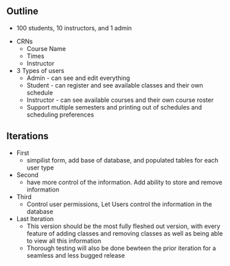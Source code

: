 ## Outline
 - 100 students, 10 instructors, and 1 admin
+ CRNs
  + Course Name
  + Times
  + Instructor
+ 3 Types of users
  + Admin - can see and edit everything
  + Student - can register and see available classes and their own schedule
  + Instructor - can see available courses and their own course roster
  + Support multiple semesters and printing out of schedules and scheduling preferences

## Iterations
- First
  - simpilist form, add base of database, and populated tables for each user type
- Second
  - have more control of the information. Add ability to store and remove information
- Third
  - Control user permissions, Let Users control the information in the database
- Last Iteration
  - This version should be the most fully fleshed out version, with every feature of adding classes and removing classes as well as being able to view all this information
  - Thorough testing will also be done bewteen the prior iteration for a seamless and less bugged release

